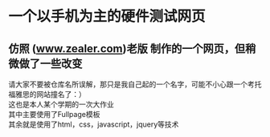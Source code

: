 # 一个以手机为主的硬件测试网页

仿照 (www.zealer.com)老版 制作的一个网页，但稍微做了一些改变
----
请大家不要被仓库名所误解，那只是我自己起的一个名字，可能不小心跟一个考托福雅思的网站撞名了：）</br>
这也是本人某个学期的一次大作业</br>
其中主要使用了Fullpage模板</br>
其余就是使用了html，css，javascript，jquery等技术
